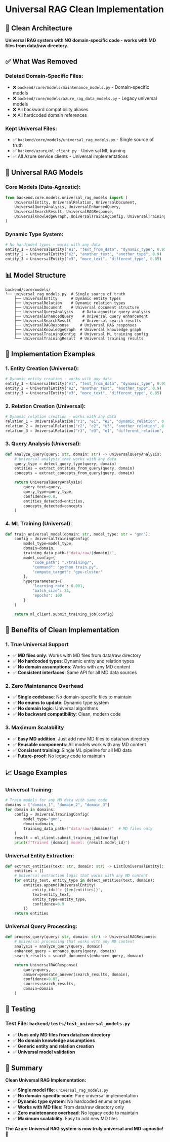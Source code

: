 # Universal RAG Clean Implementation

## 🎯 Clean Architecture

**Universal RAG system with NO domain-specific code - works with MD files from data/raw directory.**

## ✅ What Was Removed

### **Deleted Domain-Specific Files:**
- ❌ `backend/core/models/maintenance_models.py` - Domain-specific models
- ❌ `backend/core/models/azure_rag_data_models.py` - Legacy universal models
- ❌ All backward compatibility aliases
- ❌ All hardcoded domain references

### **Kept Universal Files:**
- ✅ `backend/core/models/universal_rag_models.py` - Single source of truth
- ✅ `backend/azure/ml_client.py` - Universal ML training
- ✅ All Azure service clients - Universal implementations

## 🚀 Universal RAG Models

### **Core Models (Data-Agnostic):**
```python
from backend.core.models.universal_rag_models import (
    UniversalEntity, UniversalRelation, UniversalDocument,
    UniversalQueryAnalysis, UniversalEnhancedQuery,
    UniversalSearchResult, UniversalRAGResponse,
    UniversalKnowledgeGraph, UniversalTrainingConfig, UniversalTrainingResult
)
```

### **Dynamic Type System:**
```python
# No hardcoded types - works with any data
entity_1 = UniversalEntity("e1", "text_from_data", "dynamic_type", 0.95)
entity_2 = UniversalEntity("e2", "another_text", "another_type", 0.9)
entity_3 = UniversalEntity("e3", "more_text", "different_type", 0.85)
```

## 📊 Model Structure

```
backend/core/models/
└── universal_rag_models.py  # Single source of truth
    ├── UniversalEntity      # Dynamic entity types
    ├── UniversalRelation    # Dynamic relation types
    ├── UniversalDocument    # Universal document structure
    ├── UniversalQueryAnalysis    # Data-agnostic query analysis
    ├── UniversalEnhancedQuery    # Universal query enhancement
    ├── UniversalSearchResult     # Universal search results
    ├── UniversalRAGResponse     # Universal RAG responses
    ├── UniversalKnowledgeGraph  # Universal knowledge graph
    ├── UniversalTrainingConfig  # Universal ML training config
    └── UniversalTrainingResult  # Universal training results
```

## 🔧 Implementation Examples

### **1. Entity Creation (Universal):**
```python
# Dynamic entity creation - works with any data
entity_1 = UniversalEntity("e1", "text_from_data", "dynamic_type", 0.95)
entity_2 = UniversalEntity("e2", "another_text", "another_type", 0.9)
entity_3 = UniversalEntity("e3", "more_text", "different_type", 0.85)
```

### **2. Relation Creation (Universal):**
```python
# Dynamic relation creation - works with any data
relation_1 = UniversalRelation("r1", "e1", "e2", "dynamic_relation", 0.8)
relation_2 = UniversalRelation("r2", "e2", "e3", "another_relation", 0.9)
relation_3 = UniversalRelation("r3", "e3", "e1", "different_relation", 0.85)
```

### **3. Query Analysis (Universal):**
```python
def analyze_query(query: str, domain: str) -> UniversalQueryAnalysis:
    # Universal analysis that works with any data
    query_type = detect_query_type(query, domain)
    entities = extract_entities_from_query(query, domain)
    concepts = extract_concepts_from_query(query, domain)

    return UniversalQueryAnalysis(
        query_text=query,
        query_type=query_type,
        confidence=0.8,
        entities_detected=entities,
        concepts_detected=concepts
    )
```

### **4. ML Training (Universal):**
```python
def train_universal_model(domain: str, model_type: str = "gnn"):
    config = UniversalTrainingConfig(
        model_type=model_type,
        domain=domain,
        training_data_path=f"data/raw/{domain}/",
        model_config={
            "code_path": "./training/",
            "command": "python train.py",
            "compute_target": "gpu-cluster"
        },
        hyperparameters={
            "learning_rate": 0.001,
            "batch_size": 32,
            "epochs": 100
        }
    )

    return ml_client.submit_training_job(config)
```

## 🎯 Benefits of Clean Implementation

### **1. True Universal Support**
- ✅ **MD files only**: Works with MD files from data/raw directory
- ✅ **No hardcoded types**: Dynamic entity and relation types
- ✅ **No domain assumptions**: Works with any MD content
- ✅ **Consistent interfaces**: Same API for all MD data sources

### **2. Zero Maintenance Overhead**
- ✅ **Single codebase**: No domain-specific files to maintain
- ✅ **No enums to update**: Dynamic type system
- ✅ **No domain logic**: Universal algorithms
- ✅ **No backward compatibility**: Clean, modern code

### **3. Maximum Scalability**
- ✅ **Easy MD addition**: Just add new MD files to data/raw directory
- ✅ **Reusable components**: All models work with any MD content
- ✅ **Consistent training**: Single ML pipeline for all MD data
- ✅ **Future-proof**: No legacy code to maintain

## 📈 Usage Examples

### **Universal Training:**
```python
# Train models for any MD data with same code
domains = ["domain_1", "domain_2", "domain_3"]
for domain in domains:
    config = UniversalTrainingConfig(
        model_type="gnn",
        domain=domain,
        training_data_path=f"data/raw/{domain}/"  # MD files only
    )
    result = ml_client.submit_training_job(config)
    print(f"Trained {domain} model: {result.model_id}")
```

### **Universal Entity Extraction:**
```python
def extract_entities(text: str, domain: str) -> List[UniversalEntity]:
    entities = []
    # Universal extraction logic that works with any MD content
    for entity_text, entity_type in detect_entities(text, domain):
        entities.append(UniversalEntity(
            entity_id=f"e_{len(entities)}",
            text=entity_text,
            entity_type=entity_type,
            confidence=0.9
        ))
    return entities
```

### **Universal Query Processing:**
```python
def process_query(query: str, domain: str) -> UniversalRAGResponse:
    # Universal processing that works with any MD content
    analysis = analyze_query(query, domain)
    enhanced_query = enhance_query(query, domain)
    search_results = search_documents(enhanced_query, domain)

    return UniversalRAGResponse(
        query=query,
        answer=generate_answer(search_results, domain),
        confidence=0.85,
        sources=search_results,
        domain=domain
    )
```

## 🧪 Testing

### **Test File: `backend/tests/test_universal_models.py`**
- ✅ **Uses only MD files from data/raw directory**
- ✅ **No domain knowledge assumptions**
- ✅ **Generic entity and relation creation**
- ✅ **Universal model validation**

## 🎉 Summary

**Clean Universal RAG Implementation:**

- ✅ **Single model file**: `universal_rag_models.py`
- ✅ **No domain-specific code**: Pure universal implementation
- ✅ **Dynamic type system**: No hardcoded enums or types
- ✅ **Works with MD files**: From data/raw directory only
- ✅ **Zero maintenance overhead**: No legacy code to maintain
- ✅ **Maximum scalability**: Easy to add new MD files

**The Azure Universal RAG system is now truly universal and MD-agnostic!** 🚀